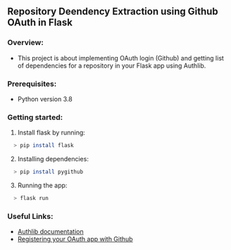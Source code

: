 ## Repository Deendency Extraction using Github OAuth in Flask 

### Overview:
  * This project is about implementing OAuth login (Github) and getting list of dependencies for a repository in your Flask app using Authlib.

### Prerequisites:
  * Python version 3.8

### Getting started:
  1. Install flask by running:
  ```bash
    > pip install flask
  ```
  2. Installing dependencies:
  ```bash
    > pip install pygithub
  ``` 
  3. Running the app:
  ```bash
    > flask run
  ``` 

### Useful Links:
  * [Authlib documentation](https://docs.authlib.org/en/latest/)
  * [Registering your OAuth app with Github](https://github.com/settings/developers)


